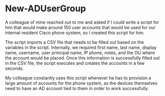 # New-ADUserGroup
A colleague of mine reached out to me and asked if I could write a script for him that would make around 150 user accounts that would be used for our internal resident Cisco phone system, so I created this script for him. 

The script imports a CSV file that needs to be filled out based on the variables in the script. Internally, we required first name, last name, display name, username, user principal name, IP phone, notes, and the OU where the account would be placed. Once this information is successfully filled out in the CSV file, the script executes and creates the accounts in a few seconds.

My colleague constantly uses this script whenever he has to provision a large amount of accounts for the phone system, as the devices themselves need to have an AD account tied to them in order to work successfully.
